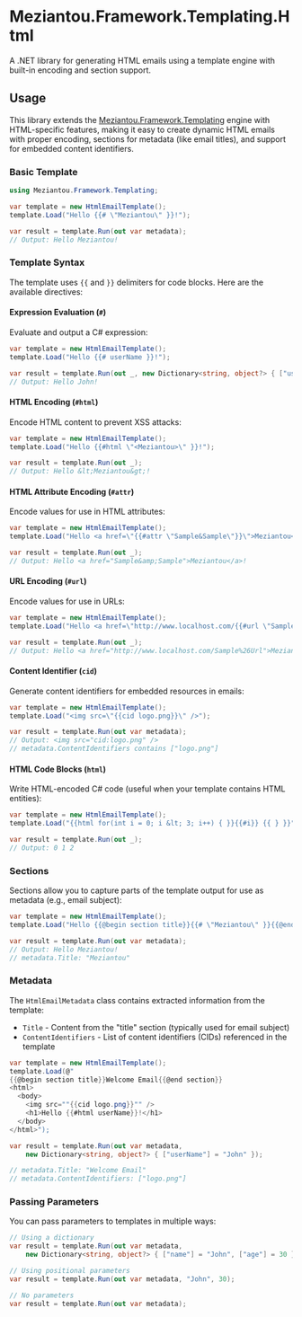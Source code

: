 # Meziantou.Framework.Templating.Html

A .NET library for generating HTML emails using a template engine with built-in encoding and section support.

## Usage

This library extends the [Meziantou.Framework.Templating](https://www.nuget.org/packages/Meziantou.Framework.Templating) engine with HTML-specific features, making it easy to create dynamic HTML emails with proper encoding, sections for metadata (like email titles), and support for embedded content identifiers.

### Basic Template

```csharp
using Meziantou.Framework.Templating;

var template = new HtmlEmailTemplate();
template.Load("Hello {{# \"Meziantou\" }}!");

var result = template.Run(out var metadata);
// Output: Hello Meziantou!
```

### Template Syntax

The template uses `{{` and `}}` delimiters for code blocks. Here are the available directives:

#### Expression Evaluation (`#`)

Evaluate and output a C# expression:

```csharp
var template = new HtmlEmailTemplate();
template.Load("Hello {{# userName }}!");

var result = template.Run(out _, new Dictionary<string, object?> { ["userName"] = "John" });
// Output: Hello John!
```

#### HTML Encoding (`#html`)

Encode HTML content to prevent XSS attacks:

```csharp
var template = new HtmlEmailTemplate();
template.Load("Hello {{#html \"<Meziantou>\" }}!");

var result = template.Run(out _);
// Output: Hello &lt;Meziantou&gt;!
```

#### HTML Attribute Encoding (`#attr`)

Encode values for use in HTML attributes:

```csharp
var template = new HtmlEmailTemplate();
template.Load("Hello <a href=\"{{#attr \"Sample&Sample\"}}\">Meziantou</a>!");

var result = template.Run(out _);
// Output: Hello <a href="Sample&amp;Sample">Meziantou</a>!
```

#### URL Encoding (`#url`)

Encode values for use in URLs:

```csharp
var template = new HtmlEmailTemplate();
template.Load("Hello <a href=\"http://www.localhost.com/{{#url \"Sample&Url\" }}\">Meziantou</a>!");

var result = template.Run(out _);
// Output: Hello <a href="http://www.localhost.com/Sample%26Url">Meziantou</a>!
```

#### Content Identifier (`cid`)

Generate content identifiers for embedded resources in emails:

```csharp
var template = new HtmlEmailTemplate();
template.Load("<img src=\"{{cid logo.png}}\" />");

var result = template.Run(out var metadata);
// Output: <img src="cid:logo.png" />
// metadata.ContentIdentifiers contains ["logo.png"]
```

#### HTML Code Blocks (`html`)

Write HTML-encoded C# code (useful when your template contains HTML entities):

```csharp
var template = new HtmlEmailTemplate();
template.Load("{{html for(int i = 0; i &lt; 3; i++) { }}{{#i}} {{ } }}");

var result = template.Run(out _);
// Output: 0 1 2
```

### Sections

Sections allow you to capture parts of the template output for use as metadata (e.g., email subject):

```csharp
var template = new HtmlEmailTemplate();
template.Load("Hello {{@begin section title}}{{# \"Meziantou\" }}{{@end section}}!");

var result = template.Run(out var metadata);
// Output: Hello Meziantou!
// metadata.Title: "Meziantou"
```

### Metadata

The `HtmlEmailMetadata` class contains extracted information from the template:

- `Title` - Content from the "title" section (typically used for email subject)
- `ContentIdentifiers` - List of content identifiers (CIDs) referenced in the template

```csharp
var template = new HtmlEmailTemplate();
template.Load(@"
{{@begin section title}}Welcome Email{{@end section}}
<html>
  <body>
    <img src=""{{cid logo.png}}"" />
    <h1>Hello {{#html userName}}!</h1>
  </body>
</html>");

var result = template.Run(out var metadata,
    new Dictionary<string, object?> { ["userName"] = "John" });

// metadata.Title: "Welcome Email"
// metadata.ContentIdentifiers: ["logo.png"]
```

### Passing Parameters

You can pass parameters to templates in multiple ways:

```csharp
// Using a dictionary
var result = template.Run(out var metadata,
    new Dictionary<string, object?> { ["name"] = "John", ["age"] = 30 });

// Using positional parameters
var result = template.Run(out var metadata, "John", 30);

// No parameters
var result = template.Run(out var metadata);
```

